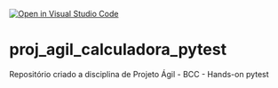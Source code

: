 [![Open in Visual Studio Code](https://classroom.github.com/assets/open-in-vscode-c66648af7eb3fe8bc4f294546bfd86ef473780cde1dea487d3c4ff354943c9ae.svg)](https://classroom.github.com/online_ide?assignment_repo_id=8277976&assignment_repo_type=AssignmentRepo)
# proj_agil_calculadora_pytest
Repositório criado a disciplina de Projeto Ágil - BCC - Hands-on pytest
